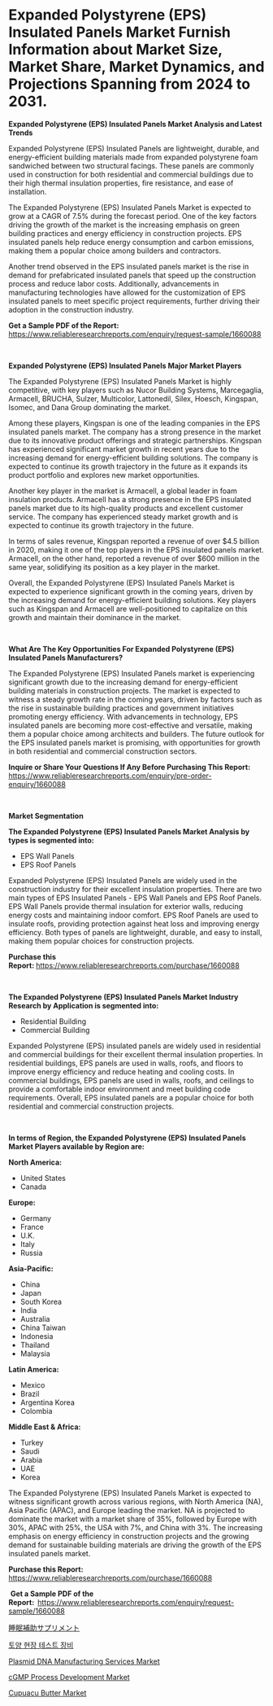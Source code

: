 <p><h1>Expanded Polystyrene (EPS) Insulated Panels Market Furnish Information about Market Size, Market Share, Market Dynamics, and Projections Spanning from 2024 to 2031.</h1></p><p><strong>Expanded Polystyrene (EPS) Insulated Panels Market Analysis and Latest Trends</strong></p>
<p><p>Expanded Polystyrene (EPS) Insulated Panels are lightweight, durable, and energy-efficient building materials made from expanded polystyrene foam sandwiched between two structural facings. These panels are commonly used in construction for both residential and commercial buildings due to their high thermal insulation properties, fire resistance, and ease of installation.</p><p>The Expanded Polystyrene (EPS) Insulated Panels Market is expected to grow at a CAGR of 7.5% during the forecast period. One of the key factors driving the growth of the market is the increasing emphasis on green building practices and energy efficiency in construction projects. EPS insulated panels help reduce energy consumption and carbon emissions, making them a popular choice among builders and contractors.</p><p>Another trend observed in the EPS insulated panels market is the rise in demand for prefabricated insulated panels that speed up the construction process and reduce labor costs. Additionally, advancements in manufacturing technologies have allowed for the customization of EPS insulated panels to meet specific project requirements, further driving their adoption in the construction industry.</p></p>
<p><strong>Get a Sample PDF of the Report:&nbsp;</strong> <a href="https://www.reliableresearchreports.com/enquiry/request-sample/1660088">https://www.reliableresearchreports.com/enquiry/request-sample/1660088</a></p>
<p>&nbsp;</p>
<p><strong>Expanded Polystyrene (EPS) Insulated Panels Major Market Players</strong></p>
<p><p>The Expanded Polystyrene (EPS) Insulated Panels Market is highly competitive, with key players such as Nucor Building Systems, Marcegaglia, Armacell, BRUCHA, Sulzer, Multicolor, Lattonedil, Silex, Hoesch, Kingspan, Isomec, and Dana Group dominating the market.</p><p>Among these players, Kingspan is one of the leading companies in the EPS insulated panels market. The company has a strong presence in the market due to its innovative product offerings and strategic partnerships. Kingspan has experienced significant market growth in recent years due to the increasing demand for energy-efficient building solutions. The company is expected to continue its growth trajectory in the future as it expands its product portfolio and explores new market opportunities.</p><p>Another key player in the market is Armacell, a global leader in foam insulation products. Armacell has a strong presence in the EPS insulated panels market due to its high-quality products and excellent customer service. The company has experienced steady market growth and is expected to continue its growth trajectory in the future.</p><p>In terms of sales revenue, Kingspan reported a revenue of over $4.5 billion in 2020, making it one of the top players in the EPS insulated panels market. Armacell, on the other hand, reported a revenue of over $600 million in the same year, solidifying its position as a key player in the market.</p><p>Overall, the Expanded Polystyrene (EPS) Insulated Panels Market is expected to experience significant growth in the coming years, driven by the increasing demand for energy-efficient building solutions. Key players such as Kingspan and Armacell are well-positioned to capitalize on this growth and maintain their dominance in the market.</p></p>
<p>&nbsp;</p>
<p><strong>What Are The Key Opportunities For Expanded Polystyrene (EPS) Insulated Panels Manufacturers?</strong></p>
<p><p>The Expanded Polystyrene (EPS) Insulated Panels market is experiencing significant growth due to the increasing demand for energy-efficient building materials in construction projects. The market is expected to witness a steady growth rate in the coming years, driven by factors such as the rise in sustainable building practices and government initiatives promoting energy efficiency. With advancements in technology, EPS insulated panels are becoming more cost-effective and versatile, making them a popular choice among architects and builders. The future outlook for the EPS insulated panels market is promising, with opportunities for growth in both residential and commercial construction sectors.</p></p>
<p><strong>Inquire or Share Your Questions If Any Before Purchasing This Report:</strong> <a href="https://www.reliableresearchreports.com/enquiry/pre-order-enquiry/1660088">https://www.reliableresearchreports.com/enquiry/pre-order-enquiry/1660088</a></p>
<p>&nbsp;</p>
<p><strong>Market Segmentation</strong></p>
<p><strong>The Expanded Polystyrene (EPS) Insulated Panels Market Analysis by types is segmented into:</strong></p>
<p><ul><li>EPS Wall Panels</li><li>EPS Roof Panels</li></ul></p>
<p><p>Expanded Polystyrene (EPS) Insulated Panels are widely used in the construction industry for their excellent insulation properties. There are two main types of EPS Insulated Panels - EPS Wall Panels and EPS Roof Panels. EPS Wall Panels provide thermal insulation for exterior walls, reducing energy costs and maintaining indoor comfort. EPS Roof Panels are used to insulate roofs, providing protection against heat loss and improving energy efficiency. Both types of panels are lightweight, durable, and easy to install, making them popular choices for construction projects.</p></p>
<p><strong>Purchase this Report:&nbsp;</strong><a href="https://www.reliableresearchreports.com/purchase/1660088">https://www.reliableresearchreports.com/purchase/1660088</a></p>
<p>&nbsp;</p>
<p><strong>The Expanded Polystyrene (EPS) Insulated Panels Market Industry Research by Application is segmented into:</strong></p>
<p><ul><li>Residential Building</li><li>Commercial Building</li></ul></p>
<p><p>Expanded Polystyrene (EPS) insulated panels are widely used in residential and commercial buildings for their excellent thermal insulation properties. In residential buildings, EPS panels are used in walls, roofs, and floors to improve energy efficiency and reduce heating and cooling costs. In commercial buildings, EPS panels are used in walls, roofs, and ceilings to provide a comfortable indoor environment and meet building code requirements. Overall, EPS insulated panels are a popular choice for both residential and commercial construction projects.</p></p>
<p>&nbsp;</p>
<p><strong>In terms of Region, the Expanded Polystyrene (EPS) Insulated Panels Market Players available by Region are:</strong></p>
<p>
    <p> <strong> North America: </strong>
        <ul>
            <li>United States</li>
            <li>Canada</li>
        </ul>
        </p> 
    <p> <strong> Europe: </strong>
        <ul>
            <li>Germany</li>
            <li>France</li>
            <li>U.K.</li>
            <li>Italy</li>
            <li>Russia</li>
        </ul>
        </p> 
    <p> <strong> Asia-Pacific: </strong>
        <ul>
            <li>China</li>
            <li>Japan</li>
            <li>South Korea</li>
            <li>India</li>
            <li>Australia</li>
            <li>China Taiwan</li>
            <li>Indonesia</li>
            <li>Thailand</li>
            <li>Malaysia</li>
        </ul>
        </p> 
    <p> <strong> Latin America: </strong>
        <ul>
            <li>Mexico</li>
            <li>Brazil</li>
            <li>Argentina Korea</li>
            <li>Colombia</li>
        </ul>
        </p> 
    <p> <strong> Middle East & Africa: </strong>
        <ul>
            <li>Turkey</li>
            <li>Saudi</li>
            <li>Arabia</li>
            <li>UAE</li>
            <li>Korea</li>
        </ul>
    </p>
    </p>
<p><p>The Expanded Polystyrene (EPS) Insulated Panels Market is expected to witness significant growth across various regions, with North America (NA), Asia Pacific (APAC), and Europe leading the market. NA is projected to dominate the market with a market share of 35%, followed by Europe with 30%, APAC with 25%, the USA with 7%, and China with 3%. The increasing emphasis on energy efficiency in construction projects and the growing demand for sustainable building materials are driving the growth of the EPS insulated panels market.</p></p>
<p><strong>Purchase this Report: </strong><a href="https://www.reliableresearchreports.com/purchase/1660088">https://www.reliableresearchreports.com/purchase/1660088</a></p>
<p>&nbsp;<strong>Get a Sample PDF of the Report:&nbsp;&nbsp;</strong><a href="https://www.reliableresearchreports.com/enquiry/request-sample/1660088">https://www.reliableresearchreports.com/enquiry/request-sample/1660088</a></p>
<p><strong></strong></p>
<p><p><a href="https://medium.com/@caleyost2023/%E7%9D%A1%E7%9C%A0%E8%A3%9C%E5%8A%A9%E3%82%B5%E3%83%97%E3%83%AA%E3%83%A1%E3%83%B3%E3%83%88%E3%81%AE%E5%B8%82%E5%A0%B4%E3%82%B7%E3%82%A7%E3%82%A2%E3%81%AE%E5%A4%89%E5%8C%96%E3%81%A8%E5%B8%82%E5%A0%B4%E6%88%90%E9%95%B7%E3%83%88%E3%83%AC%E3%83%B3%E3%83%892024%E5%B9%B4%E3%81%8B%E3%82%892031%E5%B9%B4%E3%81%BE%E3%81%A7-12a2252452da">睡眠補助サプリメント</a></p><p><a href="https://medium.com/@frankpeters35/%ED%86%A0%EC%96%91-%ED%95%84%EB%93%9C-%ED%85%8C%EC%8A%A4%ED%8A%B8-%EC%9E%A5%EB%B9%84-%EC%8B%9C%EC%9E%A5-2031%EB%85%84%EA%B9%8C%EC%A7%80%EC%9D%98-%EC%B6%94%EC%84%B8-%EC%98%88%EC%B8%A1-%EB%B0%8F-%EA%B2%BD%EC%9F%81-%EB%B6%84%EC%84%9D-9c29df4bbb06">토양 현장 테스트 장비</a></p><p><a href="https://github.com/jsmusil/Market-Research-Report-List-2/blob/main/plasmid-dna-manufacturing-services-market.md">Plasmid DNA Manufacturing Services Market</a></p><p><a href="https://github.com/bmorecock/Market-Research-Report-List-2/blob/main/cgmp-process-development-market.md">cGMP Process Development Market</a></p><p><a href="https://view.publitas.com/reportprime-1/cupuacu-butter-market-offer-valuable-insights-into-market-size-market-share-market-trends-and-projections-spanning-from-2024-to-2031/">Cupuacu Butter Market</a></p></p>